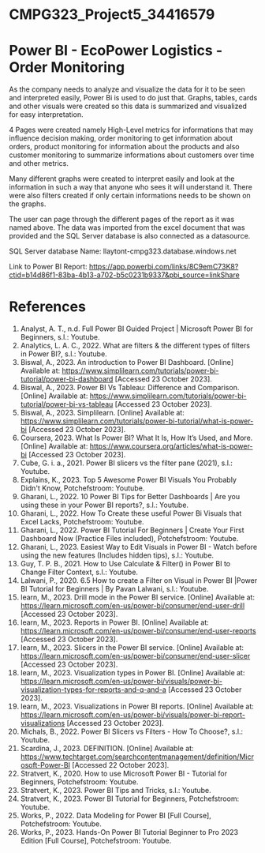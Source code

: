 # CMPG323_Project5_34416579
# Power BI - EcoPower Logistics - Order Monitoring

As the company needs to analyze and visualize the data for it to be seen and interpreted easily, Power Bi is used to do just that. Graphs, tables, cards and other visuals were created so this data is summarized and visualized for easy interpretation.

4 Pages were created namely High-Level metrics for informations that may influence decision making, order monitoring to get information about orders, product monitoring for  information about the products and also customer monitoring to summarize informations about customers over time and other metrics.

Many different graphs were created to interpret easily and look at the information in such a way that anyone who sees it will understand it. There were also filters created if only certain informations needs to be shown on the graphs.

The user can page through the different pages of the report as it was named above. The data was imported from the excel document that was provided and the SQL Server database is also connected as a datasource.

SQL Server database Name: llaytont-cmpg323.database.windows.net

Link to Power BI Report: https://app.powerbi.com/links/8C9emC73K8?ctid=b14d86f1-83ba-4b13-a702-b5c0231b9337&pbi_source=linkShare

# References

1.	Analyst, A. T., n.d. Full Power BI Guided Project | Microsoft Power BI for Beginners, s.l.: Youtube.
2.	Analytics, L. A. C., 2022. What are filters & the different types of filters in Power BI?, s.l.: Youtube.
3.	Biswal, A., 2023. An introduction to Power BI Dashboard. [Online] 
Available at: https://www.simplilearn.com/tutorials/power-bi-tutorial/power-bi-dashboard
[Accessed 23 October 2023].
4.	Biswal, A., 2023. Power BI Vs Tableau: Difference and Comparison. [Online] 
Available at: https://www.simplilearn.com/tutorials/power-bi-tutorial/power-bi-vs-tableau
[Accessed 23 October 2023].
5.	Biswal, A., 2023. Simplilearn. [Online] 
Available at: https://www.simplilearn.com/tutorials/power-bi-tutorial/what-is-power-bi
[Accessed 23 October 2023].
6.	Coursera, 2023. What Is Power BI? What It Is, How It’s Used, and More. [Online] 
Available at: https://www.coursera.org/articles/what-is-power-bi
[Accessed 23 October 2023].
7.	Cube, G. i. a., 2021. Power BI slicers vs the filter pane (2021), s.l.: Youtube.
8.	Explains, K., 2023. Top 5 Awesome Power BI Visuals You Probably Didn't Know, Potchefstroom: Youtube.
9.	Gharani, L., 2022. 10 Power BI Tips for Better Dashboards | Are you using these in your Power BI reports?, s.l.: Youtube.
10.	Gharani, L., 2022. How To Create these useful Power Bi Visuals that Excel Lacks, Potchefstroom: Youtube.
11.	Gharani, L., 2022. Power BI Tutorial For Beginners | Create Your First Dashboard Now (Practice Files included), Potchefstroom: Youtube.
12.	Gharani, L., 2023. Easiest Way to Edit Visuals in Power BI - Watch before using the new features (Includes hidden tips), s.l.: Youtube.
13.	Guy, T. P. B., 2021. How to Use Calculate & Filter() in Power BI to Change Filter Context, s.l.: Youtube.
14.	Lalwani, P., 2020. 6.5 How to create a Filter on Visual in Power BI |Power BI Tutorial for Beginners | By Pavan Lalwani, s.l.: Youtube.
15.	learn, M., 2023. Drill mode in the Power BI service. [Online] 
Available at: https://learn.microsoft.com/en-us/power-bi/consumer/end-user-drill
[Accessed 23 October 2023].
16.	learn, M., 2023. Reports in Power BI. [Online] 
Available at: https://learn.microsoft.com/en-us/power-bi/consumer/end-user-reports
[Accessed 23 October 2023].
17.	learn, M., 2023. Slicers in the Power BI service. [Online] 
Available at: https://learn.microsoft.com/en-us/power-bi/consumer/end-user-slicer
[Accessed 23 October 2023].
18.	learn, M., 2023. Visualization types in Power BI. [Online] 
Available at: https://learn.microsoft.com/en-us/power-bi/visuals/power-bi-visualization-types-for-reports-and-q-and-a
[Accessed 23 October 2023].
19.	learn, M., 2023. Visualizations in Power BI reports. [Online] 
Available at: https://learn.microsoft.com/en-us/power-bi/visuals/power-bi-report-visualizations
[Accessed 23 October 2023].
20.	Michals, B., 2022. Power BI Slicers vs Filters - How To Choose?, s.l.: Youtube.
21.	Scardina, J., 2023. DEFINITION. [Online] 
Available at: https://www.techtarget.com/searchcontentmanagement/definition/Microsoft-Power-BI
[Accessed 22 October 2023].
22.	Stratvert, K., 2020. How to use Microsoft Power BI - Tutorial for Beginners, Potchefstroom: Youtube.
23.	Stratvert, K., 2023. Power BI Tips and Tricks, s.l.: Youtube.
24.	Stratvert, K., 2023. Power BI Tutorial for Beginners, Potchefstroom: Youtube.
25.	Works, P., 2022. Data Modeling for Power BI [Full Course], Potchefstroom: Youtube.
26.	Works, P., 2023. Hands-On Power BI Tutorial Beginner to Pro 2023 Edition [Full Course], Potchefstroom: Youtube.











